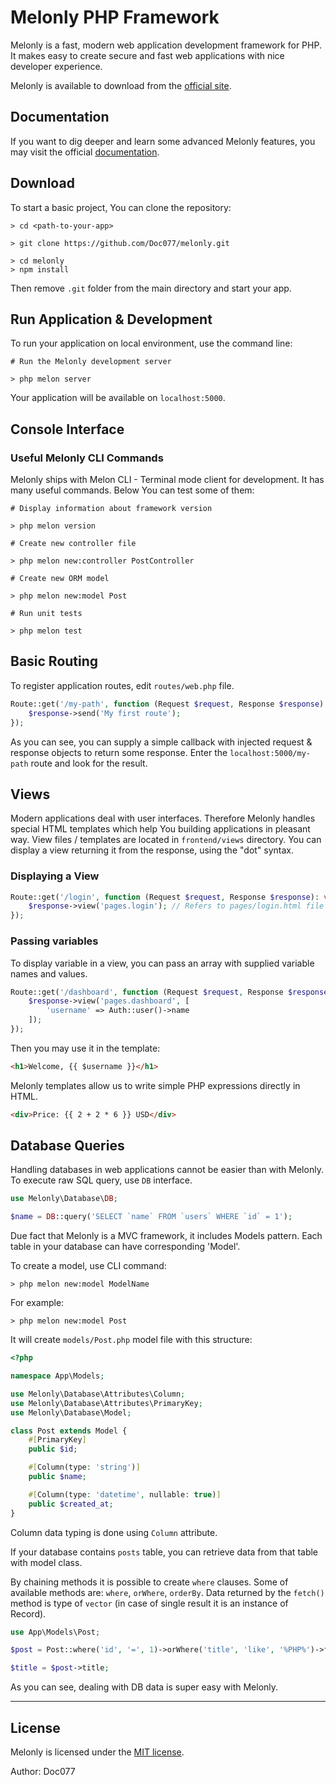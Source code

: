 # Melonly PHP Framework

Melonly is a fast, modern web application development framework for PHP. It makes easy to create secure and fast web applications with nice developer experience.

Melonly is available to download from the [official site](https://melonly.dev).


## Documentation

If you want to dig deeper and learn some advanced Melonly features, you may visit the official [documentation](https://melonly.dev/docs).


## Download

To start a basic project, You can clone the repository:

```
> cd <path-to-your-app>

> git clone https://github.com/Doc077/melonly.git

> cd melonly
> npm install
```

Then remove ```.git``` folder from the main directory and start your app.


## Run Application & Development

To run your application on local environment, use the command line:

```
# Run the Melonly development server

> php melon server
```

Your application will be available on ```localhost:5000```.


## Console Interface

### Useful Melonly CLI Commands

Melonly ships with Melon CLI - Terminal mode client for development. It has many useful commands. Below You can test some of them:

```
# Display information about framework version

> php melon version
```

```
# Create new controller file

> php melon new:controller PostController
```

```
# Create new ORM model

> php melon new:model Post
```

```
# Run unit tests

> php melon test
```


## Basic Routing

To register application routes, edit ```routes/web.php``` file.

```php
Route::get('/my-path', function (Request $request, Response $response): void {
    $response->send('My first route');
});
```

As you can see, you can supply a simple callback with injected request & response objects to return some response.
Enter the ```localhost:5000/my-path``` route and look for the result.


## Views

Modern applications deal with user interfaces. Therefore Melonly handles special HTML templates which help You building applications in pleasant way.
View files / templates are located in ```frontend/views``` directory. You can display a view returning it from the response, using the "dot" syntax.


### Displaying a View

```php
Route::get('/login', function (Request $request, Response $response): void {
    $response->view('pages.login'); // Refers to pages/login.html file
});
```


### Passing variables

To display variable in a view, you can pass an array with supplied variable names and values.

```php
Route::get('/dashboard', function (Request $request, Response $response): void {
    $response->view('pages.dashboard', [
        'username' => Auth::user()->name
    ]);
});
```

Then you may use it in the template:

```html
<h1>Welcome, {{ $username }}</h1>
```

Melonly templates allow us to write simple PHP expressions directly in HTML.

```html
<div>Price: {{ 2 + 2 * 6 }} USD</div>
```


## Database Queries

Handling databases in web applications cannot be easier than with Melonly. To execute raw SQL query, use ```DB``` interface.

```php
use Melonly\Database\DB;

$name = DB::query('SELECT `name` FROM `users` WHERE `id` = 1');
```

Due fact that Melonly is a MVC framework, it includes Models pattern. Each table in your database can have corresponding 'Model'.

To create a model, use CLI command:

```
> php melon new:model ModelName
```

For example:

```
> php melon new:model Post
```

It will create ```models/Post.php``` model file with this structure:

```php
<?php

namespace App\Models;

use Melonly\Database\Attributes\Column;
use Melonly\Database\Attributes\PrimaryKey;
use Melonly\Database\Model;

class Post extends Model {
    #[PrimaryKey]
    public $id;

    #[Column(type: 'string')]
    public $name;

    #[Column(type: 'datetime', nullable: true)]
    public $created_at;
}
```

Column data typing is done using ```Column``` attribute.

If your database contains ```posts``` table, you can retrieve data from that table with model class.

By chaining methods it is possible to create ```where``` clauses. Some of available methods are: ```where```, ```orWhere```, ```orderBy```. Data returned by the ```fetch()``` method is type of ```vector``` (in case of single result it is an instance of Record).

```php
use App\Models\Post;

$post = Post::where('id', '=', 1)->orWhere('title', 'like', '%PHP%')->fetch();

$title = $post->title;
```

As you can see, dealing with DB data is super easy with Melonly.

---

## License

Melonly is licensed under the [MIT license](LICENSE).

Author: Doc077
